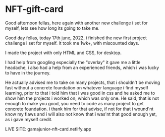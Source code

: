 # NFT-gift-card
Good afternoon fellas, here again with another new challenge i set for myself, lets see how long its going to take me.

Good day fellas, today 17th june, 2022, i finished the new first project challenge i set for myself. It took me 1wk+, with miscounted days. 

I made the project with only HTML and CSS, for desktop.

I had help from googling especially the "overlay" it gave me a little headache, i also had a help from an experienced friends, which i was lucky to have in the journey. 

He actually advised me to take on many projects, that i shouldn't be moving fast without a concrete foundation on whatever language i find myself learning, prior to that i told him that i was good in css and he asked me to show him the projects i worked on, which was only one. He said, that is not enough to make you good, you need to code as many project to get concrete foundation. i thank him for that advise, if not for that i wound'nt know my flaws and i will also not know that i was'nt that good enough yet, as i gave myself credit. 













LIVE SITE:
gamajunior-nft-card.netlify.app

